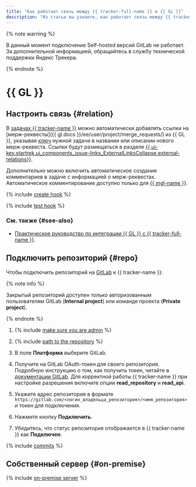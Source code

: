 ```yaml
---
title: "Как работает связь между {{ tracker-full-name }} и {{ GL }}"
description: "Из статьи вы узнаете, как работает связь между {{ tracker-name }} и {{ GL }}."
---
```


{% note warning %}

В данный момент подключение Self-hosted версий GitLab не работает.
За дополнительной информацией, обращайтесь в службу технической поддержки Яндекс Трекера.

{% endnote %}

# {{ GL }}

## Настроить связь {#relation}


В [задачах {{ tracker-name }}](../about-tracker.md#zadacha) можно автоматически добавлять ссылки на [мерж-реквесты]({{ gl.docs }}/ee/user/project/merge_requests/) из {{ GL }}, указывая [ключ](../glossary.md#key) нужной задачи в названии или описании нового мерж-реквеста. Ссылки будут размещаться в разделе [{{ ui-key.startrek.ui_components_issue-links_ExternalLinksCollapse.external-relations}}](../external-links.md).

Дополнительно можно включить автоматическое создание комментариев в задаче с информацией о мерж-реквестах. Автоматическое комментирование доступно только для [{{ mgl-name }}](../../managed-gitlab/).

{% include [create hook](../../_includes/managed-gitlab/create-hook.md) %}

{% include [test hook](../../_includes/managed-gitlab/test-hook.md) %}

### См. также {#see-also}

* [Практическое руководство по интеграции {{ GL }} с {{ tracker-full-name }}](../../managed-gitlab/tutorials/tracker-integration.md).

## Подключить репозиторий {#repo}

Чтобы подключить репозиторий на [GitLab](https://gitlab.com) к {{ tracker-name }}:

{% note info %}

Закрытый репозиторий доступен только авторизованным пользователям GitLab (**Internal project**) или команде проекта (**Private project**).

{% endnote %}

1. {% include [make sure you are admin](../../_includes/tracker/make-sure-admin.md) %}

1. {% include [path to the repository](../../_includes/tracker/repository-path.md) %}

1. В поле **Платформа** выберите GitLab.

1. Получите на GitLab OAuth-токен для своего репозитория. Подробную инструкцию о том, как получить токен, читайте в [документации GitLab](https://docs.gitlab.com/ee/user/profile/personal_access_tokens.html#create-a-personal-access-token). Для корректной работы {{ tracker-name }} при настройке разрешения включите опции **read_repository** и **read_api**.

1. Укажите адрес репозитория в формате `https://gitlab.com/<логин_владельца_репозитория>/<имя_репозитория>` и токен для подключения.

1. Нажмите кнопку **Подключить**.

1. Убедитесь, что статус репозитория отображается в {{ tracker-name }} как **Подключен**.

{% include [commits](../../_includes/tracker/add_commits.md) %}

## Собственный сервер {#on-premise}

{% include [on-premise server](../../_includes/tracker/on-premise-server.md) %}

